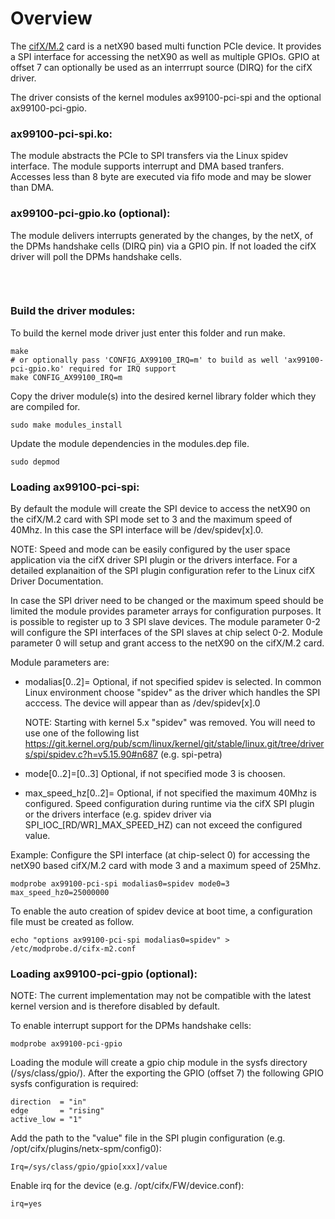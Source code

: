 # Overview

The [cifX/M.2](https://www.hilscher.com/products/pc-cards-for-industrial-ethernet-fieldbus/m2) card is a netX90 based multi function PCIe device. It provides a SPI interface for accessing the netX90 as well as multiple GPIOs. GPIO at offset 7 can optionally be used as an interrrupt source (DIRQ) for the cifX driver.

The driver consists of the kernel modules ax99100-pci-spi and the optional ax99100-pci-gpio.

### ax99100-pci-spi.ko:
The module abstracts the PCIe to SPI transfers via the Linux spidev interface.
The module supports interrupt and DMA based tranfers.
Accesses less than 8 byte are executed via fifo mode and may be slower than DMA.

### ax99100-pci-gpio.ko (optional):
The module delivers interrupts generated by the changes, by the netX, of the DPMs handshake cells (DIRQ pin) via a GPIO pin.
If not loaded the cifX driver will poll the DPMs handshake cells.
<pre>


</pre>
### Build the driver modules:
To build the kernel mode driver just enter this folder and run make.
```
make
# or optionally pass 'CONFIG_AX99100_IRQ=m' to build as well 'ax99100-pci-gpio.ko' required for IRQ support
make CONFIG_AX99100_IRQ=m
```
Copy the driver module(s) into the desired kernel library folder which they are compiled for.
```
sudo make modules_install
```
Update the module dependencies in the modules.dep file.
```
sudo depmod
```

### Loading ax99100-pci-spi:

By default the module will create the SPI device to access the netX90 on the cifX/M.2 card with SPI mode set to 3 and the maximum speed of 40Mhz.
In this case the SPI interface will be /dev/spidev[x].0.

NOTE: Speed and mode can be easily configured by the user space application via the cifX driver SPI plugin or the drivers interface.
      For a detailed explanaition of the SPI plugin configuration refer to the Linux cifX Driver Documentation.

In case the SPI driver need to be changed or the maximum speed should be limited the module provides parameter arrays for configuration purposes.
It is possible to register up to 3 SPI slave devices.
The module parameter 0-2 will configure the SPI interfaces of the SPI slaves at chip select 0-2.
Module parameter 0 will setup and grant access to the netX90 on the cifX/M.2 card.

Module parameters are:

- modalias[0..2]=<driver>
  Optional, if not specified spidev is selected.
  In common Linux environment choose "spidev" as the driver which handles the SPI acccess. The device will appear than 
  as /dev/spidev[x].0

  NOTE: Starting with kernel 5.x "spidev" was removed. You will need to use one of the following list
        https://git.kernel.org/pub/scm/linux/kernel/git/stable/linux.git/tree/drivers/spi/spidev.c?h=v5.15.90#n687
        (e.g. spi-petra)

- mode[0..2]=[0..3]
  Optional, if not specified mode 3 is choosen.

- max_speed_hz[0..2]=<freq>
  Optional, if not specified the maximum 40Mhz is configured.
  Speed configuration during runtime via the cifX SPI plugin or the drivers interface (e.g. spidev driver via SPI_IOC_[RD/WR]_MAX_SPEED_HZ) can 
  not exceed the configured value.

Example: Configure the SPI interface (at chip-select 0) for accessing the netX90 based cifX/M.2 card with mode 3 and a maximum speed of 25Mhz.

```
modprobe ax99100-pci-spi modalias0=spidev mode0=3 max_speed_hz0=25000000
```

To enable the auto creation of spidev device at boot time, a configuration file must be created as follow.

```
echo "options ax99100-pci-spi modalias0=spidev" > /etc/modprobe.d/cifx-m2.conf
```

### Loading ax99100-pci-gpio (optional):
NOTE: The current implementation may not be compatible with the latest kernel version and is therefore disabled by default.

To enable interrupt support for the DPMs handshake cells:
```
modprobe ax99100-pci-gpio
```

Loading the module will create a gpio chip module in the sysfs directory (/sys/class/gpio/).
After the exporting the GPIO (offset 7) the following GPIO sysfs configuration is required:

```
direction  = "in"
edge       = "rising"
active_low = "1"
```

Add the path to the "value" file in the SPI plugin configuration (e.g. /opt/cifx/plugins/netx-spm/config0):
```
Irq=/sys/class/gpio/gpio[xxx]/value
```

Enable irq for the device (e.g. /opt/cifx/FW/device.conf):
```
irq=yes
```

